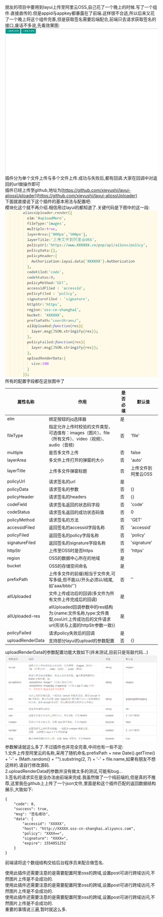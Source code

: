 朋友的项目中要用到layui上传至阿里云OSS,自己花了一个晚上的时候.写了一个组件.直接直传的.但是appid与appkey都暴露在了前端.这样很不合适,所以后来又花了一个晚上将这个组件完善,但是获取签名需要后端配合,前端只去请求获取签名的接口,<!--more-->废话不多说,先看效果图:  
![image](https://raw.githubusercontent.com/xieyushi/blog/master/blogimg/bloggif7.gif)
插件分为单个文件上传与多个文件上传.成功与失败后,都有回调.大家在回调中对返回的url做操作即可  
插件已经上传至github,地址为[https://github.com/xieyushi/layui-aliossUploader](https://github.com/xieyushi/layui-aliossUploader)  
下面就直接说下这个插件的基本用法与配置吧:  
模块化这个就不再介绍.相信用过layui的都知道了.关键代码是下图中的这一段:  
![image](https://raw.githubusercontent.com/xieyushi/blog/master/blogimg/blogimg43.png)  
所有的配置字段都在这张图中了  

属性名称 | 作用 | 是否必填 | 默认值
---|---|---|---
elm | 绑定按钮的jq选择器 | 是 | 
fileType | 指定允许上传时校验的文件类型，可选值有：images（图片）、file（所有文件）、video（视频）、audio（音频） | 否 | 'file'
multiple | 是否多文件上传 | 否 | false
layerArea | 多文件上传打开的弹窗的大小 | 否 | 'auto'
layerTitle | 上传多文件弹窗标题 | 否 | 上传文件到阿里云OSS
policyUrl | 请求签名的url | 是 | 
policyData | 请求签名的参数 | 否 | {}
policyHeader | 请求签名的headers | 否 | {}
codeField | 请求签名返回的状态码字段 | 否 | 'code'
codeStatus | 请求签名返回的成功状态码值 | 否 | 0
policyMethod | 请求签名的方法 | 否 | 'GET'
accessidFiled | 返回签名的accessid字段名称 | 否 | 'accessid'
policyFiled | 返回签名的policy字段名称 | 否 | 'policy'
signatureFiled | 返回签名的signature字段名称 | 否 | 'signature'
httpStr | 上传至OSS时是否https | 否 | 'https'
region | OSS的数据中心所在的地域 | 是 | 
bucket | OSS的存储空间命名 | 是 | 
prefixPath | 上传多文件的前缀(相当于文件夹,可写多级,但不能以/开头必须以/结尾,如'aaa/bbb/'') | 否 | ''
allUploaded | 文件上传成功后的回调(多文件为所有文件上传完成后的回调) | 是 | 
allUploaded-res | allUploaded回调参数中的res结构为:{name:文件名称,type:文件类型,ossUrl:上传成功后的文件请求url(形状与上面的httpStr参数一致)} | 是 | 
policyFailed | 请求policy失败后的回调 | 是 | 
uploadRenderData | 支持部分layui的upload的参数配置 | 否 | {}
  
    
    
uploadRenderData的参数配置功能大致如下(并未测试,目前只是肓敲代码...)  
![image](https://raw.githubusercontent.com/xieyushi/blog/master/blogimg/blogimg44.png)  
参数解读就这么多了.不过插件也并完全完善,中间也有一些不足:  
1.文件上传至阿里云的名称,采用了随机命名:prefixPath + new Date().getTime() + '-' + (Math.random() + "").substring(2, 7) + '-' + file.name,如果有朋友不想这样的.请自行修改源码.  
2.uploadRenderData的参数并没有做太多的测试,可能有bug...  
3.签名的请求实在是没办法由前端来完成.我虽然做了一个纯前端的,但是真的不推荐,这里我在github上上传了一个json文件,里面是和这个插件匹配的返回数据结构展示,大致如下:  

```
{
	"code": 0,
	"success": true,
	"msg": "签名成功",
	"data": {
		"accessid": "XXXXX",
		"host": "http://XXXXX.oss-cn-shanghai.aliyuncs.com",
		"policy": "XXXX==",
		"signature": "XXXX=",
		"expire": 1554851252
	}
}
```
前端请将这个数组结构交给后台程序员来配合做签名.

  
使用此插件还需要注意的是需要配置阿里oss的跨域,设置post可进行跨域访问,不然图片上传是不会成功的.  
使用此插件还需要注意的是需要配置阿里oss的跨域,设置post可进行跨域访问,不然图片上传是不会成功的.  
使用此插件还需要注意的是需要配置阿里oss的跨域,设置post可进行跨域访问,不然图片上传是不会成功的.  
重要的事情说三遍,暂时就这么多.
  